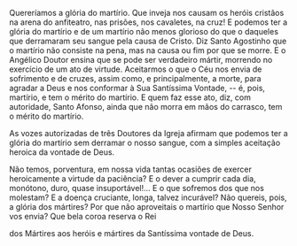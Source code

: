 
Quereríamos a glória do martírio. Que inveja nos causam os heróis cristãos na arena do anfiteatro, nas prisões, nos cavaletes, na cruz! E podemos ter a glória do martírio e de um martírio não menos glorioso do que o daqueles que derramaram seu sangue pela causa de Cristo. Diz Santo Agostinho que o martírio não consiste na pena, mas na causa ou fim por que se morre. E o Angélico Doutor ensina que se pode ser verdadeiro mártir, morrendo no exercício de um ato de virtude. Aceitarmos o que o Céu nos envia de sofrimento e de cruzes, assim como, e principalmente, a morte, para agradar a Deus e nos conformar à Sua Santíssima Vontade, -- é, pois, martírio, e tem o mérito do martírio. E quem faz esse ato, diz, com autoridade, Santo Afonso, ainda que não morra em mãos do carrasco, tem o mérito do martírio.

As vozes autorizadas de três Doutores da Igreja afirmam que podemos ter a glória do martírio sem derramar o nosso sangue, com a simples aceitação heroica da vontade de Deus.

Não temos, porventura, em nossa vida tantas ocasiões de exercer heroicamente a virtude da paciência? E o dever a cumprir cada dia, monótono, duro, quase insuportável!\... E o que sofremos dos que nos molestam? E a doença cruciante, longa, talvez incurável? Não quereis, pois, a glória dos mártires? Por que não aproveitais o martírio que Nosso Senhor vos envia? Que bela coroa reserva o Rei

dos Mártires aos heróis e mártires da Santíssima vontade de Deus.

